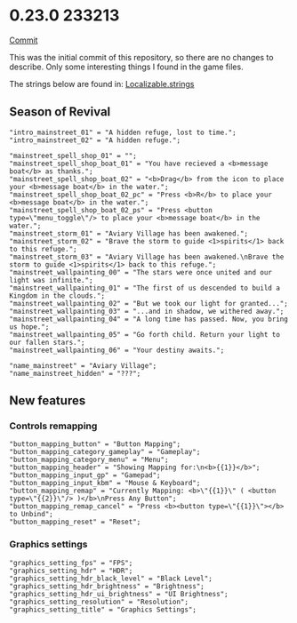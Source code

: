 # 0.23.0 233213

[Commit]([#put-link-to-commit-here](https://github.com/CsakiTheOne/SkyDB/commit/baa69f49b9cebc4d9929ee8df600c6e0daa7a2d1))

This was the initial commit of this repository, so there are no changes to describe. Only some interesting things I found in the game files.

The strings below are found in: [Localizable.strings](../data/Strings/Base.lproj/Localizable.strings)

## Season of Revival

```
"intro_mainstreet_01" = "A hidden refuge, lost to time.";
"intro_mainstreet_02" = "A hidden refuge.";

"mainstreet_spell_shop_01" = "";
"mainstreet_spell_shop_boat_01" = "You have recieved a <b>message boat</b> as thanks.";
"mainstreet_spell_shop_boat_02" = "<b>Drag</b> from the icon to place your <b>message boat</b> in the water.";
"mainstreet_spell_shop_boat_02_pc" = "Press <b>R</b> to place your <b>message boat</b> in the water.";
"mainstreet_spell_shop_boat_02_ps" = "Press <button type=\"menu_toggle\"/> to place your <b>message boat</b> in the water.";
"mainstreet_storm_01" = "Aviary Village has been awakened.";
"mainstreet_storm_02" = "Brave the storm to guide <1>spirits</1> back to this refuge.";
"mainstreet_storm_03" = "Aviary Village has been awakened.\nBrave the storm to guide <1>spirits</1> back to this refuge.";
"mainstreet_wallpainting_00" = "The stars were once united and our light was infinite.";
"mainstreet_wallpainting_01" = "The first of us descended to build a Kingdom in the clouds.";
"mainstreet_wallpainting_02" = "But we took our light for granted...";
"mainstreet_wallpainting_03" = "...and in shadow, we withered away.";
"mainstreet_wallpainting_04" = "A long time has passed. Now, you bring us hope.";
"mainstreet_wallpainting_05" = "Go forth child. Return your light to our fallen stars.";
"mainstreet_wallpainting_06" = "Your destiny awaits.";

"name_mainstreet" = "Aviary Village";
"name_mainstreet_hidden" = "???";
```

## New features

### Controls remapping

```
"button_mapping_button" = "Button Mapping";
"button_mapping_category_gameplay" = "Gameplay";
"button_mapping_category_menu" = "Menu";
"button_mapping_header" = "Showing Mapping for:\n<b>{{1}}</b>";
"button_mapping_input_gp" = "Gamepad";
"button_mapping_input_kbm" = "Mouse & Keyboard";
"button_mapping_remap" = "Currently Mapping: <b>\"{{1}}\" ( <button type=\"{{2}}\"/> )</b>\nPress Any Button";
"button_mapping_remap_cancel" = "Press <b><button type=\"{{1}}\"></b> to Unbind";
"button_mapping_reset" = "Reset";
```

### Graphics settings

```
"graphics_setting_fps" = "FPS";
"graphics_setting_hdr" = "HDR";
"graphics_setting_hdr_black_level" = "Black Level";
"graphics_setting_hdr_brightness" = "Brightness";
"graphics_setting_hdr_ui_brightness" = "UI Brightness";
"graphics_setting_resolution" = "Resolution";
"graphics_setting_title" = "Graphics Settings";
```

